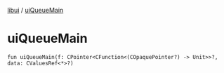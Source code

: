 [libui](README.md) / [uiQueueMain](ui-queue-main.md)

# uiQueueMain

`fun uiQueueMain(f: CPointer<CFunction<(COpaquePointer?) -> Unit>>?, data: CValuesRef<*>?)`